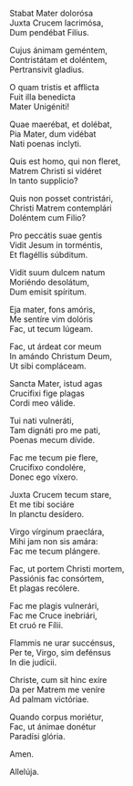 Stabat Mater dolorósa\
Juxta Crucem lacrimósa,\
Dum pendébat Filius.

Cujus ánimam geméntem,\
Contristátam et doléntem,\
Pertransivit gladius.

O quam tristis et afflicta\
Fuit illa benedicta\
Mater Unigéniti!

Quae maerébat, et dolébat,\
Pia Mater, dum vidébat\
Nati poenas inclyti.

Quis est homo, qui non fleret,\
Matrem Christi si vidéret\
In tanto supplicio?

Quis non posset contristári,\
Christi Matrem contemplári\
Doléntem cum Filio?

Pro peccátis suae gentis\
Vidit Jesum in torméntis,\
Et flagéllis súbditum.

Vidit suum dulcem natum\
Moriéndo desolátum,\
Dum emisit spíritum.

Eja mater, fons amóris,\
Me sentíre vim dolóris\
Fac, ut tecum lúgeam.

Fac, ut árdeat cor meum\
In amándo Christum Deum,\
Ut sibi compláceam.

Sancta Mater, istud agas\
Crucifixi fige plagas\
Cordi meo válide.

Tui nati vulneráti,\
Tam dignáti pro me pati,\
Poenas mecum dívide.

Fac me tecum pie flere,\
Crucifixo condolére,\
Donec ego víxero.

Juxta Crucem tecum stare,\
Et me tibi sociáre\
In planctu desídero.

Virgo vírginum praeclára,\
Mihi jam non sis amára:\
Fac me tecum plángere.

Fac, ut portem Christi mortem,\
Passiónis fac consórtem,\
Et plagas recólere.

Fac me plagis vulnerári,\
Fac me Cruce inebriári,\
Et cruó re Fílii.

Flammis ne urar succénsus,\
Per te, Virgo, sim defénsus\
In die judícii.

Christe, cum sit hinc exíre\
Da per Matrem me veníre\
Ad palmam victóriae.

Quando corpus moriétur,\
Fac, ut ánimae donétur\
Paradísi glória.

Amen.

Allelúja.
